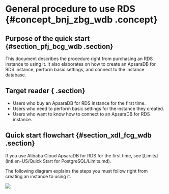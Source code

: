 # General procedure to use RDS {#concept_bnj_zbg_wdb .concept}

## Purpose of the quick start {#section_pfj_bcg_wdb .section}

This document describes the procedure right from purchasing an RDS instance to using it. It also elaborates on how to create an ApsaraDB for RDS instance, perform basic settings, and connect to the instance database.

## Target reader { .section}

-   Users who buy an ApsaraDB for RDS instance for the first time.
-   Users who need to perform basic settings for the instance they created.
-   Users who want to know how to connect to an ApsaraDB for RDS instance.

## Quick start flowchart {#section_xdl_fcg_wdb .section}

If you use Alibaba Cloud ApsaraDB for RDS for the first time, see [Limits](intl.en-US/Quick Start for PostgreSQL/Limits.md).

The following diagram explains the steps you must follow right from creating an instance to using it.

![](http://static-aliyun-doc.oss-cn-hangzhou.aliyuncs.com/assets/img/7845/15470850792954_en-US.png)

